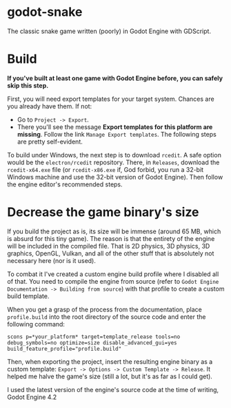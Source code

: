 # godot-snake
The classic snake game written (poorly) in Godot Engine with GDScript.

# Build

__If you've built at least one game with Godot Engine before, you can safely skip this step.__

First, you will need export templates for your target system.
Chances are you already have them. If not:
* Go to `Project -> Export`.
* There you'll see the message __Export templates for this platform are missing__. Follow the link `Manage Export templates`.
The following steps are pretty self-evident.

To build under Windows, the next step is to download `rcedit`. A safe option would be the `electron/rcedit`
repository. There, in `Releases`, download the `rcedit-x64.exe` file (or `rcedit-x86.exe` if, God forbid,
you run a 32-bit Windows machine and use the 32-bit version of Godot Engine).
Then follow the engine editor's recommended steps.

# Decrease the game binary's size

If you build the project as is, its size will be immense (around 65 MB, which is absurd for this tiny game). The reason is that the
entirety of the engine will be included in the compiled file. That is 2D physics, 3D physics, 3D graphics, OpenGL,
Vulkan, and all of the other stuff that is absolutely not necessary here (nor is it used).

To combat it I've created a custom engine build profile where I disabled all of that. You need to compile the engine
from source (refer to `Godot Engine Documentation -> Building from source`) with that profile to create a custom build template.

When you get a grasp of the process from the documentation, place `profile.build` into the root directory of the source code and enter the following command:

`scons p=*your_platform* target=template_release tools=no debug_symbols=no optimize=size disable_advanced_gui=yes build_feature_profile="profile.build"`

Then, when exporting the project, insert the resulting engine binary as a custom template: `Export -> Options -> Custom Template -> Release`. It helped me halve the
game's size (still a lot, but it's as far as I could get).

I used the latest version of the engine's source code at the time of writing, Godot Engine 4.2
